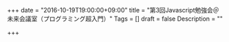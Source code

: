 +++
date = "2016-10-19T19:00:00+09:00"
title = "第3回Javascript勉強会＠未来会議室（プログラミング超入門）"
Tags = []
draft = false
Description = ""

+++
